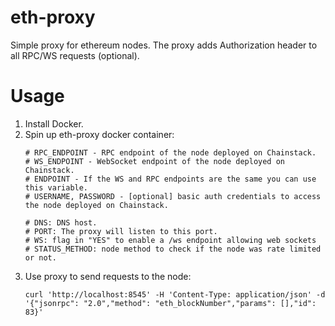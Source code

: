 # eth-proxy
Simple proxy for ethereum nodes.
The proxy adds Authorization header to all RPC/WS requests (optional).

# Usage

1. Install Docker.
1. Spin up eth-proxy docker container:
    ```
    # RPC_ENDPOINT - RPC endpoint of the node deployed on Chainstack.
    # WS_ENDPOINT - WebSocket endpoint of the node deployed on Chainstack.
    # ENDPOINT - If the WS and RPC endpoints are the same you can use this variable.
    # USERNAME, PASSWORD - [optional] basic auth credentials to access the node deployed on Chainstack.

    # DNS: DNS host.
    # PORT: The proxy will listen to this port.
    # WS: flag in "YES" to enable a /ws endpoint allowing web sockets
    # STATUS_METHOD: node method to check if the node was rate limited or not.
    ```
1. Use proxy to send requests to the node:
    ```
    curl 'http://localhost:8545' -H 'Content-Type: application/json' -d '{"jsonrpc": "2.0","method": "eth_blockNumber","params": [],"id": 83}'
    ```




